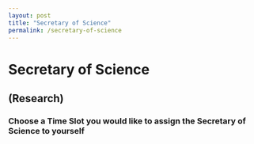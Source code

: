 ```yaml
---
layout: post
title: "Secretary of Science"
permalink: /secretary-of-science
---
```

# Secretary of Science
## (Research)
### Choose a Time Slot you would like to assign the Secretary of Science to yourself


